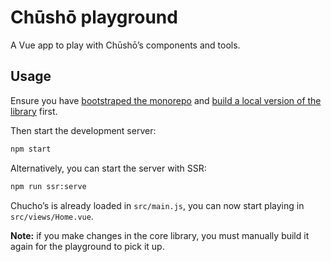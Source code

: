 # Chūshō playground

A Vue app to play with Chūshō’s components and tools.

## Usage

Ensure you have [bootstraped the monorepo](https://github.com/liip/chusho#project-setup) and [build a local version of the library](https://github.com/liip/chusho/tree/master/packages/chusho#build-for-production) first.

Then start the development server:

```bash
npm start
```

Alternatively, you can start the server with SSR:

```bash
npm run ssr:serve
```

Chucho’s is already loaded in `src/main.js`, you can now start playing in `src/views/Home.vue`.

**Note:** if you make changes in the core library, you must manually build it again for the playground to pick it up.
